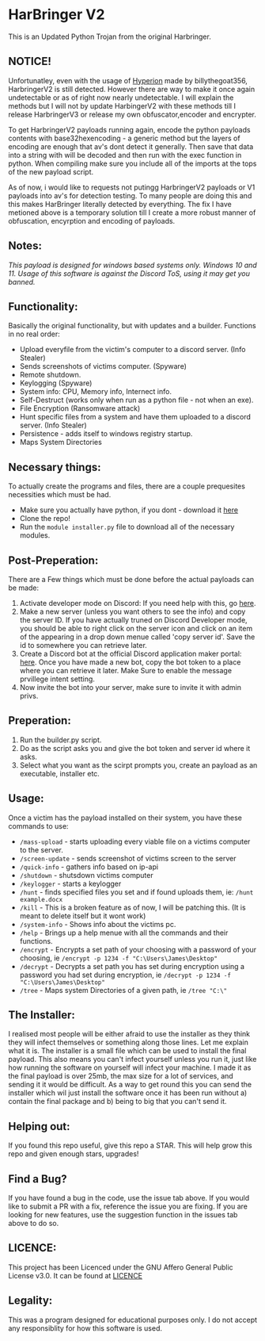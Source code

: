 # HarBringer V2 

This is an Updated Python Trojan from the original Harbringer. 

## NOTICE!

Unfortunatley, even with the usage of [Hyperion](https://github.com/billythegoat356/Hyperion) made by billythegoat356, HarbringerV2 is still detected. However there are way to make it once again undetectable or as of right now nearly undetectable. I will explain the methods but I will not by update HarbingerV2 with these methods till I release HarbringerV3 or release my own obfuscator,encoder and encrypter.  

To get HarbringerV2 payloads running again, encode the python payloads contents with base32hexencoding - a generic method but the layers of encoding are enough that av's dont detect it generally. Then save that data into a string with will be decoded and then run with the exec function in python. When compiling make sure you include all of the imports at the tops of the new payload script. 

As of now, i would like to requests not putingg HarbringerV2 payloads or V1 payloads into av's for detection testing. To many people are doing this and this makes HarBringer literally detected by everything. The fix I have metioned above is a temporary solution till I create a more robust manner of obfuscation, encyrption and encoding of payloads.

## Notes: 

*This payload is designed for windows based systems only. Windows 10 and 11. Usage of this software is against the Discord ToS, using it may get you banned.*

## Functionality: 

Basically the original functionality, but with updates and a builder. 
Functions in no real order: 

* Upload everyfile from the victim's computer to a discord server. (Info Stealer)
* Sends screenshots of victims computer. (Spyware)
* Remote shutdown. 
* Keylogging (Spyware)
* System info: CPU, Memory info, Internect info. 
* Self-Destruct (works only when run as a python file - not when an exe). 
* File Encryption (Ransomware attack)
* Hunt specific files from a system and have them uploaded to a discord server. (Info Stealer)
* Persistence - adds itself to windows registry startup. 
* Maps System Directories

## Necessary things: 

To actually create the programs and files, there are a couple prequesites necessities which must be had.  
- Make sure you actually have python, if you dont - download it [here](https://www.python.org/downloads/windows/)
- Clone the repo!
- Run the `module installer.py` file to download all of the necessary modules. 

## Post-Preperation: 

There are a Few things which must be done before the actual payloads can be made:
1. Activate developer mode on Discord: If you need help with this, go [here](https://beebom.com/how-enable-disable-developer-mode-discord/).
2. Make a new server (unless you want others to see the info) and copy the server ID. If you have actually truned on Discord Developer mode, you should be able to right click on the server icon and click on an item of the appearing in a drop down menue called 'copy server id'. Save the id to somewhere you can retrieve later. 
3. Create a Discord bot at the official Discord application maker portal: [here](https://discord.com/developers/applications). Once you have made a new bot, copy the bot token to a place where you can retrieve it later. Make Sure to enable the message prvillege intent setting. 
4. Now invite the bot into your server, make sure to invite it with admin privs.

## Preperation: 

1. Run the builder.py script. 
2. Do as the script asks you and give the bot token and server id where it asks. 
3. Select what you want as the scirpt prompts you, create an payload as an executable, installer etc. 

## Usage:

Once a victim has the payload installed on their system, you have these commands to use: 
* `/mass-upload` - starts uploading every viable file on a victims computer to the server. 
* `/screen-update` - sends screenshot of victims screen to the server
* `/quick-info` - gathers info based on ip-api
* `/shutdown` - shutsdown victims computer
* `/keylogger` - starts a keylogger
* `/hunt` - finds specified files you set and if found uploads them, ie: `/hunt example.docx`
* `/kill` - This is a broken feature as of now, I will be patching this. (It is meant to delete itself but it wont work)
* `/system-info` - Shows info about the victims pc.
* `/help` - Brings up a help menue with all the commands and their functions. 
* `/encrypt` - Encrypts a set path of your choosing with a password of your choosing, ie `/encrypt -p 1234 -f "C:\Users\James\Desktop"`
* `/decrypt` - Decrypts a set path you has set during encryption using a password you had set during encryption, ie `/decrypt -p 1234 -f "C:\Users\James\Desktop"`
* `/tree` - Maps system Directories of a given path, ie `/tree "C:\"`

## The Installer: 

I realised most people will be either afraid to use the installer as they think they will infect themselves or something along those lines. Let me explain what it is. The installer is a small file which can be used to install the final payload. This also means you can't infect yourself unless you run it, just like how running the software on yourself will infect your machine. I made it as the final payload is over 25mb, the max size for a lot of services, and sending it it would be difficult. As a way to get round this you can send the installer which wil just install the software once it has been run without a) contain the final package and b) being to big that you can't send it.  

## Helping out: 
If you found this repo useful, give this repo a STAR. This will help grow this repo and given enough stars, upgrades!

## Find a Bug? 

If you have found a bug in the code, use the issue tab above. If you would like to submit a PR with a fix, reference the issue you are fixing. If you are looking for new features, use the suggestion function in the issues tab above to do so. 

## LICENCE: 

This project has been Licenced under the GNU Affero General Public License v3.0. It can be found at [LICENCE](https://github.com/MalwareMakers/HarBringer-V2/blob/main/LICENSE)

## Legality:

This was a program designed for educational purposes only. I do not accept any responsiblity for how this software is used.  
